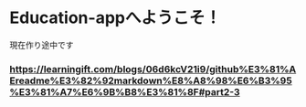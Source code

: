 # Education-appへようこそ！
現在作り途中です
### https://learningift.com/blogs/06d6kcV21i9/github%E3%81%AEreadme%E3%82%92markdown%E8%A8%98%E6%B3%95%E3%81%A7%E6%9B%B8%E3%81%8F#part2-3
<head>
  <meta charset="utf-8">
  <title>Education App</title>
  <link rel="icon" href="favicon.svg" type=image/svg+xml">
</head>
